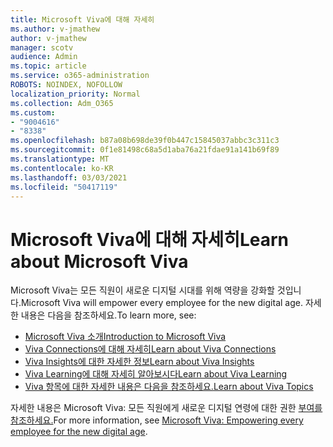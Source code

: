 ```yaml
---
title: Microsoft Viva에 대해 자세히
ms.author: v-jmathew
author: v-jmathew
manager: scotv
audience: Admin
ms.topic: article
ms.service: o365-administration
ROBOTS: NOINDEX, NOFOLLOW
localization_priority: Normal
ms.collection: Adm_O365
ms.custom:
- "9004616"
- "8338"
ms.openlocfilehash: b87a08b698de39f0b447c15845037abbc3c311c3
ms.sourcegitcommit: 0f1e81498c68a5d1aba76a21fdae91a141b69f89
ms.translationtype: MT
ms.contentlocale: ko-KR
ms.lasthandoff: 03/03/2021
ms.locfileid: "50417119"
---
```

# <a name="learn-about-microsoft-viva"></a><span data-ttu-id="ab0a3-102">Microsoft Viva에 대해 자세히</span><span class="sxs-lookup"><span data-stu-id="ab0a3-102">Learn about Microsoft Viva</span></span>

<span data-ttu-id="ab0a3-103">Microsoft Viva는 모든 직원이 새로운 디지털 시대를 위해 역량을 강화할 것입니다.</span><span class="sxs-lookup"><span data-stu-id="ab0a3-103">Microsoft Viva will empower every employee for the new digital age.</span></span> <span data-ttu-id="ab0a3-104">자세한 내용은 다음을 참조하세요.</span><span class="sxs-lookup"><span data-stu-id="ab0a3-104">To learn more, see:</span></span>

- [<span data-ttu-id="ab0a3-105">Microsoft Viva 소개</span><span class="sxs-lookup"><span data-stu-id="ab0a3-105">Introduction to Microsoft Viva</span></span>](https://www.microsoft.com/microsoft-viva/overview)
- [<span data-ttu-id="ab0a3-106">Viva Connections에 대해 자세히</span><span class="sxs-lookup"><span data-stu-id="ab0a3-106">Learn about Viva Connections</span></span>](https://aka.ms/VivaConnectionsBlog/)
- [<span data-ttu-id="ab0a3-107">Viva Insights에 대한 자세한 정보</span><span class="sxs-lookup"><span data-stu-id="ab0a3-107">Learn about Viva Insights</span></span>](https://aka.ms/VivaInsightsBlog)
- [<span data-ttu-id="ab0a3-108">Viva Learning에 대해 자세히 알아보시다</span><span class="sxs-lookup"><span data-stu-id="ab0a3-108">Learn about Viva Learning</span></span>](https://aka.ms/VivaLearningBlog)
- [<span data-ttu-id="ab0a3-109">Viva 항목에 대한 자세한 내용은 다음을 참조하세요.</span><span class="sxs-lookup"><span data-stu-id="ab0a3-109">Learn about Viva Topics</span></span>](https://aka.ms/viva/topics/blog)

<span data-ttu-id="ab0a3-110">자세한 내용은 Microsoft Viva: 모든 직원에게 새로운 디지털 연령에 대한 권한 [부여를 참조하세요.](https://www.microsoft.com/microsoft-365/blog/2021/02/04/microsoft-viva-empowering-every-employee-for-the-new-digital-age/)</span><span class="sxs-lookup"><span data-stu-id="ab0a3-110">For more information, see [Microsoft Viva: Empowering every employee for the new digital age](https://www.microsoft.com/microsoft-365/blog/2021/02/04/microsoft-viva-empowering-every-employee-for-the-new-digital-age/).</span></span>
